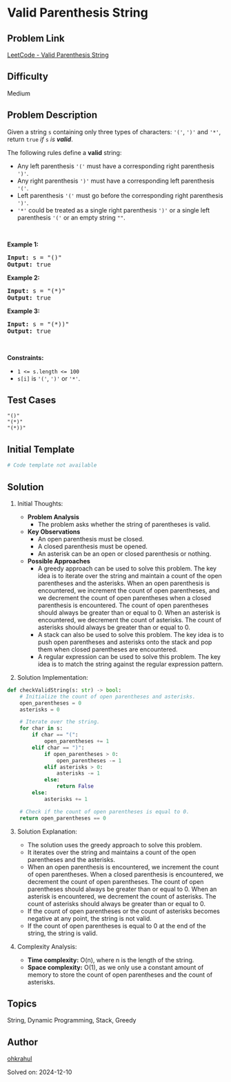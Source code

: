 # Valid Parenthesis String

## Problem Link
[LeetCode - Valid Parenthesis String](https://leetcode.com/problems/valid-parenthesis-string/)

## Difficulty
Medium

## Problem Description
<p>Given a string <code>s</code> containing only three types of characters: <code>&#39;(&#39;</code>, <code>&#39;)&#39;</code> and <code>&#39;*&#39;</code>, return <code>true</code> <em>if</em> <code>s</code> <em>is <strong>valid</strong></em>.</p>

<p>The following rules define a <strong>valid</strong> string:</p>

<ul>
	<li>Any left parenthesis <code>&#39;(&#39;</code> must have a corresponding right parenthesis <code>&#39;)&#39;</code>.</li>
	<li>Any right parenthesis <code>&#39;)&#39;</code> must have a corresponding left parenthesis <code>&#39;(&#39;</code>.</li>
	<li>Left parenthesis <code>&#39;(&#39;</code> must go before the corresponding right parenthesis <code>&#39;)&#39;</code>.</li>
	<li><code>&#39;*&#39;</code> could be treated as a single right parenthesis <code>&#39;)&#39;</code> or a single left parenthesis <code>&#39;(&#39;</code> or an empty string <code>&quot;&quot;</code>.</li>
</ul>

<p>&nbsp;</p>
<p><strong class="example">Example 1:</strong></p>
<pre><strong>Input:</strong> s = "()"
<strong>Output:</strong> true
</pre><p><strong class="example">Example 2:</strong></p>
<pre><strong>Input:</strong> s = "(*)"
<strong>Output:</strong> true
</pre><p><strong class="example">Example 3:</strong></p>
<pre><strong>Input:</strong> s = "(*))"
<strong>Output:</strong> true
</pre>
<p>&nbsp;</p>
<p><strong>Constraints:</strong></p>

<ul>
	<li><code>1 &lt;= s.length &lt;= 100</code></li>
	<li><code>s[i]</code> is <code>&#39;(&#39;</code>, <code>&#39;)&#39;</code> or <code>&#39;*&#39;</code>.</li>
</ul>


## Test Cases
```
"()"
"(*)"
"(*))"
```

## Initial Template
```python
# Code template not available
```

## Solution
1. Initial Thoughts:
   - **Problem Analysis**
     - The problem asks whether the string of parentheses is valid.
   - **Key Observations**
     - An open parenthesis must be closed.
     - A closed parenthesis must be opened.
     - An asterisk can be an open or closed parenthesis or nothing.
   - **Possible Approaches**
     - A greedy approach can be used to solve this problem. The key idea is to iterate over the string and maintain a count of the open parentheses and the asterisks. When an open parenthesis is encountered, we increment the count of open parentheses, and we decrement the count of open parentheses when a closed parenthesis is encountered. The count of open parentheses should always be greater than or equal to 0. When an asterisk is encountered, we decrement the count of asterisks. The count of asterisks should always be greater than or equal to 0.
     - A stack can also be used to solve this problem. The key idea is to push open parentheses and asterisks onto the stack and pop them when closed parentheses are encountered.
     - A regular expression can be used to solve this problem. The key idea is to match the string against the regular expression pattern.

2. Solution Implementation:
```python
def checkValidString(s: str) -> bool:
    # Initialize the count of open parentheses and asterisks.
    open_parentheses = 0
    asterisks = 0

    # Iterate over the string.
    for char in s:
        if char == "(":
            open_parentheses += 1
        elif char == ")":
            if open_parentheses > 0:
                open_parentheses -= 1
            elif asterisks > 0:
                asterisks -= 1
            else:
                return False
        else:
            asterisks += 1

    # Check if the count of open parentheses is equal to 0.
    return open_parentheses == 0
```

3. Solution Explanation:
   - The solution uses the greedy approach to solve this problem.
   - It iterates over the string and maintains a count of the open parentheses and the asterisks.
   - When an open parenthesis is encountered, we increment the count of open parentheses. When a closed parenthesis is encountered, we decrement the count of open parentheses. The count of open parentheses should always be greater than or equal to 0. When an asterisk is encountered, we decrement the count of asterisks. The count of asterisks should always be greater than or equal to 0.
   - If the count of open parentheses or the count of asterisks becomes negative at any point, the string is not valid.
   - If the count of open parentheses is equal to 0 at the end of the string, the string is valid.

4. Complexity Analysis:
   - **Time complexity:** O(n), where n is the length of the string.
   - **Space complexity:** O(1), as we only use a constant amount of memory to store the count of open parentheses and the count of asterisks.

## Topics
String, Dynamic Programming, Stack, Greedy

## Author
[ohkrahul](https://github.com/ohkrahul)

Solved on: 2024-12-10
